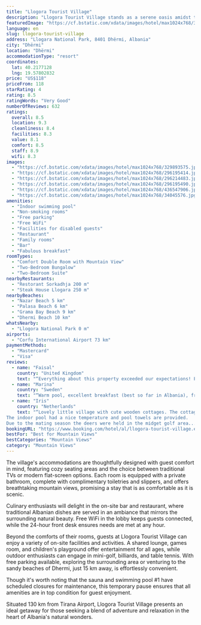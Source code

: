 ```yaml
---
title: "Llogora Tourist Village"
description: "Llogora Tourist Village stands as a serene oasis amidst the lush greenery of Llogora National Park, offering guests a unique blend of natural beauty and modern amenities."
featuredImage: "https://cf.bstatic.com/xdata/images/hotel/max1024x768/329893575.jpg?k=acd24c7910ec4535f897909cb09587ea52a2f7daa615940193313602f7acdd85&o=&hp=1"
language: en
slug: llogora-tourist-village
address: "Llogara National Park, 8401 Dhërmi, Albania"
city: "Dhërmi"
location: "Dhërmi"
accommodationType: "resort"
coordinates:
  lat: 40.2177128
  lng: 19.57802832
price: "US$118"
priceFrom: 118
starRating: 4
rating: 8.5
ratingWords: "Very Good"
numberOfReviews: 632
ratings:
  overall: 8.5
  location: 9.3
  cleanliness: 8.4
  facilities: 8.3
  value: 8.1
  comfort: 8.5
  staff: 8.9
  wifi: 8.3
images:
  - "https://cf.bstatic.com/xdata/images/hotel/max1024x768/329893575.jpg?k=acd24c7910ec4535f897909cb09587ea52a2f7daa615940193313602f7acdd85&o=&hp=1"
  - "https://cf.bstatic.com/xdata/images/hotel/max1024x768/296195414.jpg?k=5086d41de716659091e634e290240ee2f1dfc7cf319828b5bd75acaa21100a9a&o=&hp=1"
  - "https://cf.bstatic.com/xdata/images/hotel/max1024x768/296214483.jpg?k=d17e26a27395d7a48847f5a297e77cf55b06cc2d11d5a55eb79243662b41934b&o=&hp=1"
  - "https://cf.bstatic.com/xdata/images/hotel/max1024x768/296195490.jpg?k=97a5d72dd2e063efb549b0194c5a9abb2f2e5d6c21c05ad6cc6d9864248d371c&o=&hp=1"
  - "https://cf.bstatic.com/xdata/images/hotel/max1024x768/436547906.jpg?k=e5cf2f0499c65a3e49b4543a0cd418ce1764e811e576d9a1820cfc741d533460&o=&hp=1"
  - "https://cf.bstatic.com/xdata/images/hotel/max1024x768/34045576.jpg?k=d86366fbfc63a2d190c79f031da391c295a925e9b953218188a03ff6c5e52ae1&o=&hp=1"
amenities:
  - "Indoor swimming pool"
  - "Non-smoking rooms"
  - "Free parking"
  - "Free WiFi"
  - "Facilities for disabled guests"
  - "Restaurant"
  - "Family rooms"
  - "Bar"
  - "Fabulous breakfast"
roomTypes:
  - "Comfort Double Room with Mountain View"
  - "Two-Bedroom Bungalow"
  - "Two-Bedroom Suite"
nearbyRestaurants:
  - "Restorant Sorkadhja 200 m"
  - "Steak House Llogara 250 m"
nearbyBeaches:
  - "Nazar Beach 5 km"
  - "Palasa Beach 6 km"
  - "Grama Bay Beach 9 km"
  - "Dhermi Beach 10 km"
whatsNearby:
  - "Llogora National Park 0 m"
airports:
  - "Corfu International Airport 73 km"
paymentMethods:
  - "Mastercard"
  - "Visa"
reviews:
  - name: "Faisal"
    country: "United Kingdom"
    text: "“Everything about this property exceeded our expectations! Fantastic location - worth the long drive! Lovely little chalet out in the open amongst the mountains was a treat to stay in - the staff were incredibly friendly particularly the manager...”"
  - name: "Marina"
    country: "Sweden"
    text: "“Warm pool, excellent breakfast (best so far in Albania), friendly staff, lovely deers. The bungalows are not new, but fine for one night. The weather was not good, but we enjoyed our stay in Llogora.”"
  - name: "Iris"
    country: "Netherlands"
    text: "“Lovely little village with cute wooden cottages. The cottage was very comfortable and well furnished.
The indoor pool had a nice temperature and pool towels are provided.
Due to the mating season the deers were held in the midget golf area...”"
bookingURL: "https://www.booking.com/hotel/al/llogora-tourist-village.en-gb.html?aid=8035640"
bestFor: "Best for Mountain Views"
bestCategories: "Mountain Views"
category: "Mountain Views"
---
```


The village's accommodations are thoughtfully designed with guest comfort in mind, featuring cozy seating areas and the choice between traditional TVs or modern flat-screen options. Each room is equipped with a private bathroom, complete with complimentary toiletries and slippers, and offers breathtaking mountain views, promising a stay that is as comfortable as it is scenic.

Culinary enthusiasts will delight in the on-site bar and restaurant, where traditional Albanian dishes are served in an ambiance that mirrors the surrounding natural beauty. Free WiFi in the lobby keeps guests connected, while the 24-hour front desk ensures needs are met at any hour.

Beyond the comforts of their rooms, guests at Llogora Tourist Village can enjoy a variety of on-site facilities and activities. A shared lounge, games room, and children's playground offer entertainment for all ages, while outdoor enthusiasts can engage in mini-golf, billiards, and table tennis. With free parking available, exploring the surrounding area or venturing to the sandy beaches of Dhermi, just 15 km away, is effortlessly convenient.

Though it's worth noting that the sauna and swimming pool #1 have scheduled closures for maintenance, this temporary pause ensures that all amenities are in top condition for guest enjoyment.

Situated 130 km from Tirana Airport, Llogora Tourist Village presents an ideal getaway for those seeking a blend of adventure and relaxation in the heart of Albania's natural wonders.